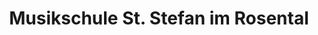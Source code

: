 ---
title: "Musikschule St. Stefan im Rosental"
url: /st-stefan-im-rosental/musikschule-st-stefan-im-rosental/
shop: Musik
---